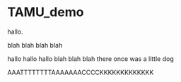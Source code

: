 # TAMU_demo
hallo.

blah blah blah blah

hallo hallo hallo
blah blah blah 
there once was a little dog 

AAATTTTTTTTAAAAAAACCCCKKKKKKKKKKKKK 
